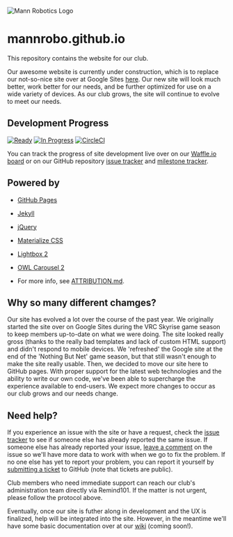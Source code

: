 ![Mann Robotics Logo](https://mannrobo.github.io/img/logo-ext-sm.png)

# mannrobo.github.io

This repository contains the website for our club.

Our awesome website is currently under construction, which is to replace our not-so-nice site over at Google Sites [here](http://sites.greenvilleschools.us/mannrobotics). Our new site will look much better, work better for our needs, and be further optimized for use on a wide variety of devices. As our club grows, the site will continue to evolve to meet our needs. 

## Development Progress

[![Ready](https://badge.waffle.io/mannrobo/mannrobo.github.io.png?label=ready&title=Ready)](https://waffle.io/mannrobo/mannrobo.github.io)
[![In Progress](https://badge.waffle.io/mannrobo/mannrobo.github.io.png?label=in%20progress&title=In%20Progress)](https://waffle.io/mannrobo/mannrobo.github.io)
[![CircleCI](https://circleci.com/gh/mannrobo/mannrobo.github.io.svg?style=svg&circle-token=85d33412afddbb7773f9a9c535619d8df56792ed)](https://circleci.com/gh/mannrobo/mannrobo.github.io)

You can track the progress of site development live over on our [Waffle.io board](https://waffle.io/mannrobo/mannrobo.github.io/) or on our GitHub repository [issue tracker](https://github.com/mannrobo/mannrobo.github.io/issues) and [milestone tracker](https://github.com/mannrobo/mannrobo.github.io/milestones). 

## Powered by
* [GitHub Pages](https://pages.github.com/)
* [Jekyll](https://jekyllrb.com)
* [jQuery](https://jquery.com)
* [Materialize CSS](http://materializecss.com/)
* [Lightbox 2](http://lokeshdhakar.com/projects/lightbox2/)
* [OWL Carousel 2](http://owlcarousel.owlgraphic.com//)


* For more info, see [ATTRIBUTION.md](https://github.com/mannrobo/mannrobo.github.io/blob/master/ATTRIBUTION.md).

## Why so many different chamges?

Our site has evolved a lot over the course of the past year. We originally started the site over on Google Sites during the VRC Skyrise game season to keep members up-to-date on what we were doing. The site looked really gross (thanks to the really bad templates and lack of custom HTML support) and didn't respond to mobile devices. We 'refreshed' the Google site at the end of the 'Nothing But Net' game season, but that still wasn't enough to make the site really usable. Then, we decided to move our site here to GitHub pages. With proper support for the latest web technologies and the ability to write our own code, we've been able to supercharge the experience available to end-users. We expect more changes to occur as our club grows and our needs change.  

## Need help?

If you experience an issue with the site or have a request, check the [issue tracker](https://github.com/mannrobo/mannrobo.github.io/issues/) to see if someone else has already reported the same issue. If someone else has already reported your issue, [leave a comment](https://help.github.com/articles/discussing-projects-in-issues-and-pull-requests/) on the issue so we'll have more data to work with when we go to fix the problem. If no one else has yet to report your problem, you can report it yourself by [submitting a ticket](https://github.com/mannrobo/mannrobo.github.io/issues/new) to GitHub (note that tickets are public). 

Club members who need immediate support can reach our club's administration team directly via Remind101. If the matter is not urgent, please follow the protocol above.

Eventually, once our site is futher along in development and the UX is finalized, help will be integrated into the site. However, in the meantime we'll have some basic documentation over at our [wiki](https://github.com/mannrobo/mannrobo.github.io/wiki) (coming soon!).
